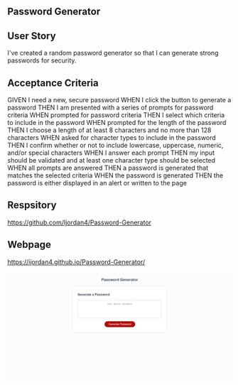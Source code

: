## Password Generator

## User Story
I've created a random password generator so that I can generate strong passwords for security. 

## Acceptance Criteria


GIVEN I need a new, secure password
WHEN I click the button to generate a password
THEN I am presented with a series of prompts for password criteria
WHEN prompted for password criteria
THEN I select which criteria to include in the password
WHEN prompted for the length of the password
THEN I choose a length of at least 8 characters and no more than 128 characters
WHEN asked for character types to include in the password
THEN I confirm whether or not to include lowercase, uppercase, numeric, and/or special characters
WHEN I answer each prompt
THEN my input should be validated and at least one character type should be selected
WHEN all prompts are answered
THEN a password is generated that matches the selected criteria
WHEN the password is generated
THEN the password is either displayed in an alert or written to the page

## Respsitory
https://github.com/Ijordan4/Password-Generator

## Webpage
https://ijordan4.github.io/Password-Generator/

![screenshot](/assets/images/screenshot_password.jpg)
